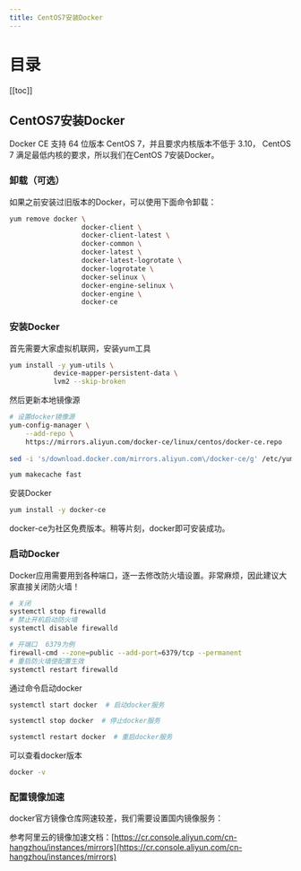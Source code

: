 ```yaml
---
title: CentOS7安装Docker
---
```

# 目录

[[toc]]

## CentOS7安装Docker

Docker CE 支持 64 位版本 CentOS 7，并且要求内核版本不低于 3.10， CentOS 7 满足最低内核的要求，所以我们在CentOS 7安装Docker。
### 卸载（可选）

如果之前安装过旧版本的Docker，可以使用下面命令卸载：
```bash
yum remove docker \
                  docker-client \
                  docker-client-latest \
                  docker-common \
                  docker-latest \
                  docker-latest-logrotate \
                  docker-logrotate \
                  docker-selinux \
                  docker-engine-selinux \
                  docker-engine \
                  docker-ce
```
### 安装Docker
首先需要大家虚拟机联网，安装yum工具
```bash
yum install -y yum-utils \
           device-mapper-persistent-data \
           lvm2 --skip-broken
```
然后更新本地镜像源
```bash
# 设置docker镜像源
yum-config-manager \
    --add-repo \
    https://mirrors.aliyun.com/docker-ce/linux/centos/docker-ce.repo
    
sed -i 's/download.docker.com/mirrors.aliyun.com\/docker-ce/g' /etc/yum.repos.d/docker-ce.repo

yum makecache fast
```
安装Docker
```bash
yum install -y docker-ce
```
docker-ce为社区免费版本。稍等片刻，docker即可安装成功。
### 启动Docker
Docker应用需要用到各种端口，逐一去修改防火墙设置。非常麻烦，因此建议大家直接关闭防火墙！
```bash
# 关闭
systemctl stop firewalld
# 禁止开机启动防火墙
systemctl disable firewalld

# 开端口  6379为例
firewall-cmd --zone=public --add-port=6379/tcp --permanent
# 重启防火墙使配置生效
systemctl restart firewalld
```
通过命令启动docker
```bash
systemctl start docker  # 启动docker服务

systemctl stop docker  # 停止docker服务

systemctl restart docker  # 重启docker服务
```
可以查看docker版本
```bash
docker -v
```
### 配置镜像加速
docker官方镜像仓库网速较差，我们需要设置国内镜像服务：

参考阿里云的镜像加速文档：[https://cr.console.aliyun.com/cn-hangzhou/instances/mirrors](https://cr.console.aliyun.com/cn-hangzhou/instances/mirrors)

